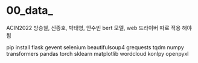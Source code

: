 # 00_data_
ACIN2022 방승철, 신종호, 박태영, 안수빈
bert 모델, web 드라이버 따로 적용 해야됨

pip install
flask
gevent
selenium
beautifulsoup4
grequests
tqdm
numpy
transformers
pandas
torch
sklearn
matplotlib
wordcloud
konlpy
openpyxl
